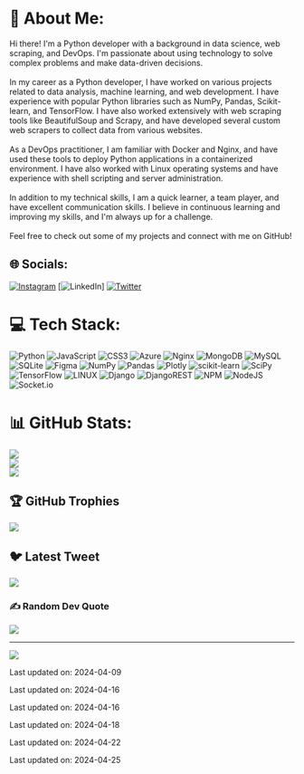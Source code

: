 # 💫 About Me:
Hi there! I'm a Python developer with a background in data science, web scraping, and DevOps. I'm passionate about using technology to solve complex problems and make data-driven decisions.<br><br>In my career as a Python developer, I have worked on various projects related to data analysis, machine learning, and web development. I have experience with popular Python libraries such as NumPy, Pandas, Scikit-learn, and TensorFlow. I have also worked extensively with web scraping tools like BeautifulSoup and Scrapy, and have developed several custom web scrapers to collect data from various websites.<br><br>As a DevOps practitioner, I am familiar with Docker and Nginx, and have used these tools to deploy Python applications in a containerized environment. I have also worked with Linux operating systems and have experience with shell scripting and server administration.<br><br>In addition to my technical skills, I am a quick learner, a team player, and have excellent communication skills. I believe in continuous learning and improving my skills, and I'm always up for a challenge.<br><br>Feel free to check out some of my projects and connect with me on GitHub!


## 🌐 Socials:
[![Instagram](https://img.shields.io/badge/Instagram-%23E4405F.svg?logo=Instagram&logoColor=white)](https://instagram.com/vatchethorossian) [![LinkedIn](https://img.shields.io/badge/LinkedIn-%230077B5.svg?logo=linkedin&logoColor=white)] [![Twitter](https://img.shields.io/badge/Twitter-%231DA1F2.svg?logo=Twitter&logoColor=white)](https://twitter.com/vatche_t9) 

# 💻 Tech Stack:
![Python](https://img.shields.io/badge/python-3670A0?style=for-the-badge&logo=python&logoColor=ffdd54) ![JavaScript](https://img.shields.io/badge/javascript-%23323330.svg?style=for-the-badge&logo=javascript&logoColor=%23F7DF1E) ![CSS3](https://img.shields.io/badge/css3-%231572B6.svg?style=for-the-badge&logo=css3&logoColor=white) ![Azure](https://img.shields.io/badge/azure-%230072C6.svg?style=for-the-badge&logo=azure-devops&logoColor=white) ![Nginx](https://img.shields.io/badge/nginx-%23009639.svg?style=for-the-badge&logo=nginx&logoColor=white) ![MongoDB](https://img.shields.io/badge/MongoDB-%234ea94b.svg?style=for-the-badge&logo=mongodb&logoColor=white) ![MySQL](https://img.shields.io/badge/mysql-%2300f.svg?style=for-the-badge&logo=mysql&logoColor=white) ![SQLite](https://img.shields.io/badge/sqlite-%2307405e.svg?style=for-the-badge&logo=sqlite&logoColor=white) 	![Figma](https://img.shields.io/badge/figma-%23F24E1E.svg?style=for-the-badge&logo=figma&logoColor=white) ![NumPy](https://img.shields.io/badge/numpy-%23013243.svg?style=for-the-badge&logo=numpy&logoColor=white) ![Pandas](https://img.shields.io/badge/pandas-%23150458.svg?style=for-the-badge&logo=pandas&logoColor=white) ![Plotly](https://img.shields.io/badge/Plotly-%233F4F75.svg?style=for-the-badge&logo=plotly&logoColor=white) ![scikit-learn](https://img.shields.io/badge/scikit--learn-%23F7931E.svg?style=for-the-badge&logo=scikit-learn&logoColor=white) ![SciPy](https://img.shields.io/badge/SciPy-%230C55A5.svg?style=for-the-badge&logo=scipy&logoColor=%white) ![TensorFlow](https://img.shields.io/badge/TensorFlow-%23FF6F00.svg?style=for-the-badge&logo=TensorFlow&logoColor=white) ![LINUX](https://img.shields.io/badge/Linux-FCC624?style=for-the-badge&logo=linux&logoColor=black) ![Django](https://img.shields.io/badge/django-%23092E20.svg?style=for-the-badge&logo=django&logoColor=white) ![DjangoREST](https://img.shields.io/badge/DJANGO-REST-ff1709?style=for-the-badge&logo=django&logoColor=white&color=ff1709&labelColor=gray) ![NPM](https://img.shields.io/badge/NPM-%23000000.svg?style=for-the-badge&logo=npm&logoColor=white) ![NodeJS](https://img.shields.io/badge/node.js-6DA55F?style=for-the-badge&logo=node.js&logoColor=white) ![Socket.io](https://img.shields.io/badge/Socket.io-black?style=for-the-badge&logo=socket.io&badgeColor=010101)
# 📊 GitHub Stats:
![](https://github-readme-stats.vercel.app/api?username=vatche-t&theme=dark&hide_border=false&include_all_commits=true&count_private=true)<br/>
![](https://github-readme-streak-stats.herokuapp.com/?user=vatche-t&theme=dark&hide_border=false)<br/>
![](https://github-readme-stats.vercel.app/api/top-langs/?username=vatche-t&theme=dark&hide_border=false&include_all_commits=true&count_private=true&layout=compact)

## 🏆 GitHub Trophies
![](https://github-profile-trophy.vercel.app/?username=vatche-t&theme=dark_dimmed&no-frame=false&no-bg=false&margin-w=4)

## 🐦 Latest Tweet
[![](https://gtce.itsvg.in/api?username=vatche_t9)](https://github.com/VishwaGauravIn/github-twitter-card-embed)

### ✍️ Random Dev Quote
![](https://quotes-github-readme.vercel.app/api?type=horizontal&theme=dark)

---
[![](https://visitcount.itsvg.in/api?id=vatche-t&icon=0&color=0)](https://visitcount.itsvg.in)

<!-- Proudly created with GPRM ( https://gprm.itsvg.in ) -->


Last updated on: 2024-04-09

Last updated on: 2024-04-16

Last updated on: 2024-04-16

Last updated on: 2024-04-18

Last updated on: 2024-04-22

Last updated on: 2024-04-25